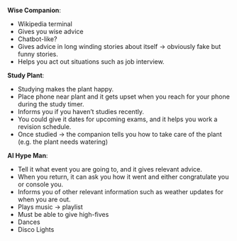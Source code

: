  
**Wise Companion**: 
- Wikipedia terminal 
- Gives you wise advice 
- Chatbot-like? 
- Gives advice in long winding stories about itself -> obviously fake but funny stories. 
- Helps you act out situations such as job interview. 

 
**Study Plant**: 
- Studying makes the plant happy. 
- Place phone near plant and it gets upset when you reach for your phone during the study timer. 
- Informs you if you haven’t studies recently. 
- You could give it dates for upcoming exams, and it helps you work a revision schedule. 
- Once studied -> the companion tells you how to take care of the plant (e.g. the plant needs watering) 
 

**AI Hype Man**: 
- Tell it what event you are going to, and it gives relevant advice. 
- When you return, it can ask you how it went and either congratulate you or console you. 
- Informs you of other relevant information such as weather updates for when you are out. 
- Plays music -> playlist 
- Must be able to give high-fives 
- Dances 
- Disco Lights 